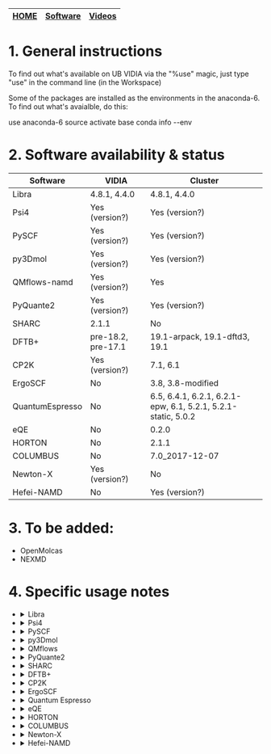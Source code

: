 | [HOME](README.md) |  [Software](Software.md)   |    [Videos](Videos.md)              |
| -------- | ----------------------------------- | ----------------------------------- |



# 1. General instructions

To find out what's available on UB VIDIA via the "%use" magic, just type "use" in the command line (in the Workspace)


Some of the packages are installed as the environments in the anaconda-6.
To find out what's avaialble, do this:

use anaconda-6
source activate base
conda info --env





# 2. Software availability & status

|   Software                     |         VIDIA                |         Cluster              |
| ----------                     | ---------------------------- | ---------------------------- |
|  Libra                         | 4.8.1, 4.4.0                 |  4.8.1, 4.4.0                  |
|  Psi4                          |  Yes (version?)              |  Yes (version?)                  |
|  PySCF                         |  Yes (version?)              |  Yes (version?)                  |
|  py3Dmol                       |  Yes (version?)              |  Yes (version?)                  |
|  QMflows-namd                  |           Yes (version?)         |         Yes                  |
|  PyQuante2                     |  Yes (version?)              |  Yes (version?)                  |
|  SHARC                         |           2.1.1                |         No                   |
|  DFTB+                         |   pre-18.2, pre-17.1         |  19.1-arpack, 19.1-dftd3, 19.1     |
|  CP2K                          |  Yes (version?)              |  7.1, 6.1     |
|  ErgoSCF                       |        No                    |  3.8, 3.8-modified    |
|  QuantumEspresso               | No   |  6.5, 6.4.1, 6.2.1, 6.2.1-epw, 6.1, 5.2.1, 5.2.1-static, 5.0.2    |
|  eQE                           | No   |  0.2.0    |
|  HORTON                        | No   |  2.1.1    |
|  COLUMBUS                      | No   | 7.0_2017-12-07 |
|  Newton-X                      | Yes (version?)   |  No |
|  Hefei-NAMD                    | No   |  Yes (version?) |


# 3. To be added:

- OpenMolcas
- NEXMD


# 4. Specific usage notes


* <details>
  <summary>Libra</summary>  
  Description:

  VIDIA:

    Any of the lines
    `use libra-4.4.0`
    `use libra-4.8.1`
    `use libra-pyscf`

  Cluster:

    `module load vidia/quantum-chemistry-py37-Fall2019`

  Notes:

  </details>

* <details>
  <summary>Psi4</summary>  
  Description:
  VIDIA:
    Any of the lines
    `use libra-4.4.0`
    `use libra-4.8.1`
    `use libra-pyscf`
  Cluster:
    `module load vidia/quantum-chemistry-py37-Fall2019`
  Notes:
  </details>

* <details>
  <summary>PySCF</summary>  
  Description:
  VIDIA:
    Any of the lines
    `use libra-pyscf`
  Cluster:
    `module load vidia/quantum-chemistry-py37-Fall2019`
  Notes:
  </details>

* <details>
  <summary>py3Dmol</summary>  
  Description:
  VIDIA:
    Any of the lines
    `use libra-4.4.0`
    `use libra-4.8.1`
    `use libra-pyscf`
  Cluster:
    `module load vidia/quantum-chemistry-py37-Fall2019`
  Notes:
  </details>

* <details>
  <summary>QMflows</summary>  
  Description:
  VIDIA:
    All of the lines
    `use anaconda-6`
    `source activate qmflows`
  Cluster:
    `module load vidia/quantum-chemistry-py37-Fall2019`
  Notes:
  </details>

* <details>
  <summary>PyQuante2</summary>  
  Description: 
  VIDIA:
    All of the lines
    `use anaconda-6`
    `source activate pyquante2`
  Cluster:
    Any of the lines
    `module load vidia/quantum-chemistry-py37-Fall2019`
  Notes: requires Python 2    
  </details>

* <details>
  <summary>SHARC</summary>  
  Description:
  VIDIA:
    Any of the lines
    `use sharc-2.1.1`
  Cluster:
    N/A
  Notes: doesn't include PySHARC
  </details>

* <details>
  <summary>DFTB+</summary>  
  Description:
  VIDIA:
    Any of the lines
    `use dftbplus-pre-18.2`
    `use dftbplus-pre-17.1`

  Cluster:  
    Any of the lines
    `module load dftbplus/19.1-arpack` - a version for TD-DFTB+ calculations, but not parallel
    `module load dftbplus/19.1-dftd3` - a version that includes Grimme's dispersion
    `module load dftbplus/19.1` - a generic version (parallel)

  Notes:   
    `use dftbplus-18.2` - this one is available, but doesn't work due to library conflicts
  </details>

* <details>
  <summary>CP2K</summary>  
  Description:
  VIDIA:
    All of the lines
    `use anaconda-6`
    `source activate cp2k-test` this is a testing version

  Cluster:
    Any of the lines
    `cp2k/6.1-precompiled`
    `cp2k/7.1-precompiled`
  Notes: 
  </details>

* <details>
  <summary>ErgoSCF</summary>  
  Description: 
  VIDIA:
    N/A
  Cluster:
    Any of the lines
    `module load ergoscf/3.8` - this is the default version
    `module load ergoscf/3.8-vidia` - this is the version with the corrected code needed for NAC calculations!
  Notes: 
  </details>

* <details>
  <summary>Quantum Espresso</summary>  
  Description:
  VIDIA:
    N/A
  Cluster:
    Any of the lines
    `module load espresso/5.0.2`
    `module load espresso/5.1.1-static`
    `module load espresso/5.2.1`
    `module load espresso/6.1`
    `module load espresso/6.2.1-epw`
    `module load espresso/6.2.1`
    `module load espresso/6.4.1`
    `module load espresso/6.5`
  Notes: 
  </details>

* <details>
  <summary>eQE</summary>  
  Description: Embedded Quantum Espresso
  VIDIA:
    N/A
  Cluster:
    Any of the lines
    `module load eqe/0.2.0`
  Notes: 
  </details>

* <details>
  <summary>HORTON</summary>  
  Description: 
  VIDIA:
    N/A
  Cluster:
    Any of the lines
    `module load horton/2.1.1`
  Notes: 
  </details>

* <details>
  <summary>COLUMBUS</summary>  
  Description: 
  VIDIA:
    N/A
  Cluster:
    Any of the lines
    `module columbus/7.0_2017-12-07-bin`
  Notes: 
  </details>

* <details>
  <summary>Newton-X</summary>  
  Description: 
  VIDIA:
    Any of the lines
    `use newton-x`
  Cluster:
    N/A
  Notes: 
  </details>

* <details>
  <summary>Hefei-NAMD</summary>  
  Description: 
  VIDIA:
    N/A
  Cluster:
    Any of the lines
    `module load hefei-namd`
  Notes: 
  </details>


